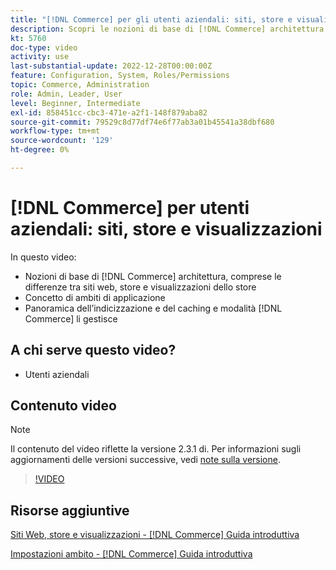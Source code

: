 ```yaml
---
title: "[!DNL Commerce] per gli utenti aziendali: siti, store e visualizzazioni"
description: Scopri le nozioni di base di [!DNL Commerce] architettura, incluse le differenze tra siti web, archivi, visualizzazioni dello store e ambiti delle applicazioni. Informazioni sull’indicizzazione e il caching.
kt: 5760
doc-type: video
activity: use
last-substantial-update: 2022-12-28T00:00:00Z
feature: Configuration, System, Roles/Permissions
topic: Commerce, Administration
role: Admin, Leader, User
level: Beginner, Intermediate
exl-id: 858451cc-cbc3-471e-a2f1-148f879aba82
source-git-commit: 79529c8d77df74e6f77ab3a01b45541a38dbf680
workflow-type: tm+mt
source-wordcount: '129'
ht-degree: 0%

---
```


# [!DNL Commerce] per utenti aziendali: siti, store e visualizzazioni

In questo video:

- Nozioni di base di [!DNL Commerce] architettura, comprese le differenze tra siti web, store e visualizzazioni dello store
- Concetto di ambiti di applicazione
- Panoramica dell’indicizzazione e del caching e modalità [!DNL Commerce] li gestisce

## A chi serve questo video?

- Utenti aziendali

## Contenuto video

>[!NOTE]
>
>Il contenuto del video riflette la versione 2.3.1 di. Per informazioni sugli aggiornamenti delle versioni successive, vedi [note sulla versione](https://experienceleague.adobe.com/docs/commerce-operations/release/notes/overview.html).

>[!VIDEO](https://video.tv.adobe.com/v/35945?quality=12&learn=on)

## Risorse aggiuntive

[Siti Web, store e visualizzazioni - [!DNL Commerce] Guida introduttiva](https://experienceleague.adobe.com/docs/commerce-admin/start/setup/websites-stores-views.html)

[Impostazioni ambito - [!DNL Commerce] Guida introduttiva](https://experienceleague.adobe.com/docs/commerce-admin/start/setup/websites-stores-views.html#scope-settings)
